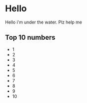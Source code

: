 # Hello
Hello i'm under the water. Plz help me

## Top 10 numbers
- 1
- 2
- 3
- 4
- 5
- 6
- 7
- 8
- 9
- 10
